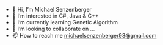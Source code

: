 - 👋 Hi, I’m Michael Senzenberger
- 👀 I’m interested in C#, Java & C++
- 🌱 I’m currently learning Genetic Algorithm 
- 💞️ I’m looking to collaborate on ...
- 📫 How to reach me michaelsenzenberger93@gmail.com

<!---
RedByte1993/RedByte1993 is a ✨ special ✨ repository because its `README.md` (this file) appears on your GitHub profile.
You can click the Preview link to take a look at your changes.
--->
